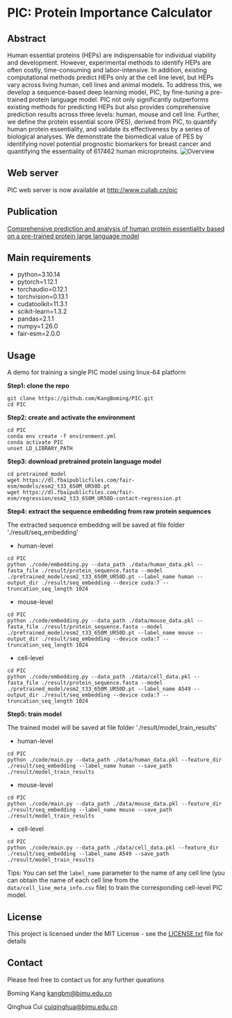 # PIC: Protein Importance Calculator

## Abstract
Human essential proteins (HEPs) are indispensable for individual viability and development. However, experimental methods to identify HEPs are often costly, time-consuming and labor-intensive. In addition, existing computational methods predict HEPs only at the cell line level, but HEPs vary across living human, cell lines and animal models. To address this, we develop a sequence-based deep learning model, PIC, by fine-tuning a pre-trained protein language model. PIC not only significantly outperforms existing methods for predicting HEPs but also provides comprehensive prediction results across three levels: human, mouse and cell line. Further, we define the protein essential score (PES), derived from PIC, to quantify human protein essentiality, and validate its effectiveness by a series of biological analyses. We demonstrate the biomedical value of PES by identifying novel potential prognostic biomarkers for breast cancer and quantifying the essentiality of 617462 human microproteins. 
![Overview](Workflow.png)


## Web server
PIC web server is now available at http://www.cuilab.cn/pic


## Publication
[Comprehensive prediction and analysis of human protein essentiality based on a pre-trained protein large language model](https://www.biorxiv.org/content/10.1101/2024.03.26.586900v1)
## Main requirements
* python=3.10.14
* pytorch=1.12.1
* torchaudio=0.12.1
* torchvision=0.13.1
* cudatoolkit=11.3.1
* scikit-learn=1.3.2
* pandas=2.1.1
* numpy=1.26.0
* fair-esm=2.0.0
## Usage
A demo for training a single PIC model using linux-64 platform

**Step1: clone the repo**
```
git clone https://github.com/KangBoming/PIC.git
cd PIC
```

**Step2: create and activate the environment**
```
cd PIC
conda env create -f environment.yml
conda activate PIC
unset LD_LIBRARY_PATH
```

**Step3: download pretrained protein language model**
```
cd pretrained_model
wget https://dl.fbaipublicfiles.com/fair-esm/models/esm2_t33_650M_UR50D.pt
wget https://dl.fbaipublicfiles.com/fair-esm/regression/esm2_t33_650M_UR50D-contact-regression.pt
```

**Step4: extract the sequence embedding from raw protein sequences** 

The extracted sequence embeddng will be saved at file folder './result/seq_embedding'


* human-level
```
cd PIC
python ./code/embedding.py --data_path ./data/human_data.pkl --fasta_file ./result/protein_sequence.fasta --model ./pretrained_model/esm2_t33_650M_UR50D.pt --label_name human --output_dir ./result/seq_embedding --device cuda:7 --truncation_seq_length 1024
```

* mouse-level
```
cd PIC
python ./code/embedding.py --data_path ./data/mouse_data.pkl --fasta_file ./result/protein_sequence.fasta --model ./pretrained_model/esm2_t33_650M_UR50D.pt --label_name mouse --output_dir ./result/seq_embedding --device cuda:7 --truncation_seq_length 1024
```


* cell-level
```
cd PIC
python ./code/embedding.py --data_path ./data/cell_data.pkl --fasta_file ./result/protein_sequence.fasta --model ./pretrained_model/esm2_t33_650M_UR50D.pt --label_name A549 --output_dir ./result/seq_embedding --device cuda:7 --truncation_seq_length 1024
```




**Step5: train model**

The trained model will be saved at file folder './result/model_train_results'

* human-level
```
cd PIC
python ./code/main.py --data_path ./data/human_data.pkl --feature_dir ./result/seq_embedding --label_name human --save_path ./result/model_train_results 
```

* mouse-level
```
cd PIC
python ./code/main.py --data_path ./data/mouse_data.pkl --feature_dir ./result/seq_embedding --label_name mouse --save_path ./result/model_train_results 
```

* cell-level 
```
cd PIC
python ./code/main.py --data_path ./data/cell_data.pkl --feature_dir ./result/seq_embedding --label_name A549 --save_path ./result/model_train_results 
```
Tips: You can set the `label_name` parameter  to the name of any cell line (you can obtain the name of each cell line from the `data/cell_line_meta_info.csv` file) to train the corresponding cell-level PIC model. 



## License
This project is licensed under the MIT License - see the [LICENSE.txt](https://github.com/KangBoming/PIC/blob/main/LICENSE) file for details


## Contact
Please feel free to contact us for any further queations

Boming Kang <kangbm@bjmu.edu.cn>

Qinghua Cui <cuiqinghua@bjmu.edu.cn>


